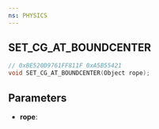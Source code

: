 ```yaml
---
ns: PHYSICS
---
```

## SET_CG_AT_BOUNDCENTER

```c
// 0xBE520D9761FF811F 0xA5B55421
void SET_CG_AT_BOUNDCENTER(Object rope);
```


## Parameters
* **rope**: 

